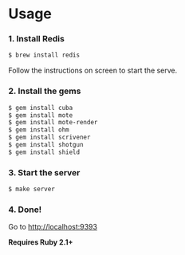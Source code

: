 # Usage

### 1. Install Redis

```bash
$ brew install redis
```

Follow the instructions on screen to start the serve.

### 2. Install the gems

```bash
$ gem install cuba
$ gem install mote
$ gem install mote-render
$ gem install ohm
$ gem install scrivener
$ gem install shotgun
$ gem install shield
```

### 3. Start the server

```bash
$ make server
```

### 4. Done!

Go to [http://localhost:9393](http://localhost:9393)


**Requires Ruby 2.1+**
